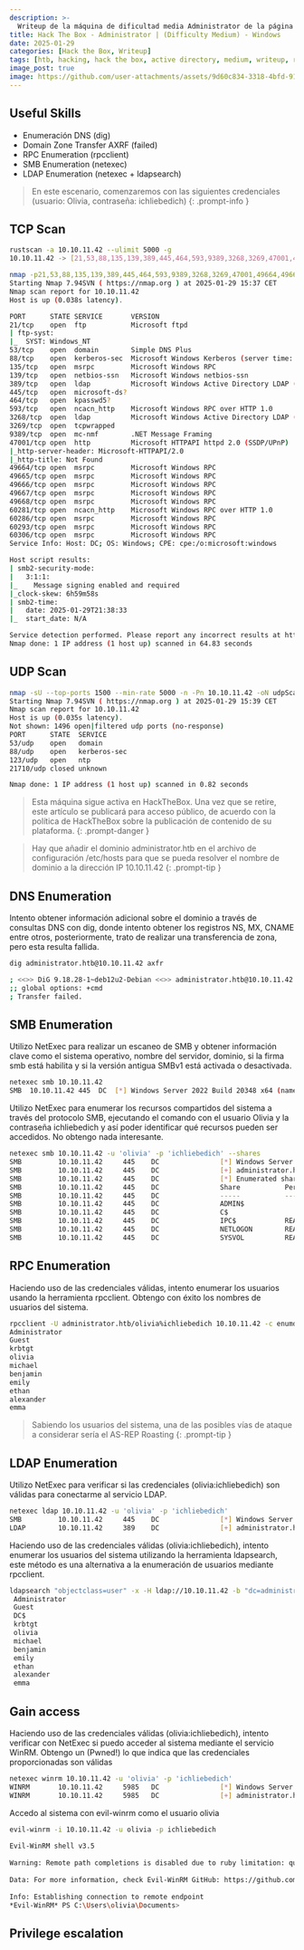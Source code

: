 ```yaml
---
description: >-
  Writeup de la máquina de dificultad media Administrator de la página https://hackthebox.eu
title: Hack The Box - Administrator | (Difficulty Medium) - Windows
date: 2025-01-29
categories: [Hack the Box, Writeup]
tags: [htb, hacking, hack the box, active directory, medium, writeup, redteam, pentesting]
image_post: true
image: https://github.com/user-attachments/assets/9d60c834-3318-4bfd-910e-a6c5febfcba0
---
```


## Useful Skills

* Enumeración DNS (dig)
* Domain Zone Transfer AXRF (failed)
* RPC Enumeration (rpcclient)
* SMB Enumeration (netexec)
* LDAP Enumeration (netexec + ldapsearch)

> En este escenario, comenzaremos con las siguientes credenciales (usuario: Olivia, contraseña: ichliebedich)
{: .prompt-info }

## TCP Scan

 ```bash
rustscan -a 10.10.11.42 --ulimit 5000 -g
10.10.11.42 -> [21,53,88,135,139,389,445,464,593,9389,3268,3269,47001,49664,49665,49666,49667,49668,60306,60293,60286,60281]
```

```bash
nmap -p21,53,88,135,139,389,445,464,593,9389,3268,3269,47001,49664,49665,49666,49667,49668,60306,60293,60286,60281 -sCV 10.10.11.42 -oN tcpScan
Starting Nmap 7.94SVN ( https://nmap.org ) at 2025-01-29 15:37 CET
Nmap scan report for 10.10.11.42
Host is up (0.038s latency).

PORT      STATE SERVICE       VERSION
21/tcp    open  ftp           Microsoft ftpd
| ftp-syst: 
|_  SYST: Windows_NT
53/tcp    open  domain        Simple DNS Plus
88/tcp    open  kerberos-sec  Microsoft Windows Kerberos (server time: 2025-01-29 21:37:43Z)
135/tcp   open  msrpc         Microsoft Windows RPC
139/tcp   open  netbios-ssn   Microsoft Windows netbios-ssn
389/tcp   open  ldap          Microsoft Windows Active Directory LDAP (Domain: administrator.htb0., Site: Default-First-Site-Name)
445/tcp   open  microsoft-ds?
464/tcp   open  kpasswd5?
593/tcp   open  ncacn_http    Microsoft Windows RPC over HTTP 1.0
3268/tcp  open  ldap          Microsoft Windows Active Directory LDAP (Domain: administrator.htb0., Site: Default-First-Site-Name)
3269/tcp  open  tcpwrapped
9389/tcp  open  mc-nmf        .NET Message Framing
47001/tcp open  http          Microsoft HTTPAPI httpd 2.0 (SSDP/UPnP)
|_http-server-header: Microsoft-HTTPAPI/2.0
|_http-title: Not Found
49664/tcp open  msrpc         Microsoft Windows RPC
49665/tcp open  msrpc         Microsoft Windows RPC
49666/tcp open  msrpc         Microsoft Windows RPC
49667/tcp open  msrpc         Microsoft Windows RPC
49668/tcp open  msrpc         Microsoft Windows RPC
60281/tcp open  ncacn_http    Microsoft Windows RPC over HTTP 1.0
60286/tcp open  msrpc         Microsoft Windows RPC
60293/tcp open  msrpc         Microsoft Windows RPC
60306/tcp open  msrpc         Microsoft Windows RPC
Service Info: Host: DC; OS: Windows; CPE: cpe:/o:microsoft:windows

Host script results:
| smb2-security-mode: 
|   3:1:1: 
|_    Message signing enabled and required
|_clock-skew: 6h59m58s
| smb2-time: 
|   date: 2025-01-29T21:38:33
|_  start_date: N/A

Service detection performed. Please report any incorrect results at https://nmap.org/submit/ .
Nmap done: 1 IP address (1 host up) scanned in 64.83 seconds
```

## UDP Scan

 ```bash
nmap -sU --top-ports 1500 --min-rate 5000 -n -Pn 10.10.11.42 -oN udpScan
Starting Nmap 7.94SVN ( https://nmap.org ) at 2025-01-29 15:39 CET
Nmap scan report for 10.10.11.42
Host is up (0.035s latency).
Not shown: 1496 open|filtered udp ports (no-response)
PORT      STATE  SERVICE
53/udp    open   domain
88/udp    open   kerberos-sec
123/udp   open   ntp
21710/udp closed unknown

Nmap done: 1 IP address (1 host up) scanned in 0.82 seconds
```

> Esta máquina sigue activa en HackTheBox. Una vez que se retire, este artículo se publicará para acceso público, de acuerdo con la política de HackTheBox sobre la publicación de contenido de su plataforma.
{: .prompt-danger }

> Hay que añadir el dominio administrator.htb en el archivo de configuración /etc/hosts para que se pueda resolver el nombre de dominio a la dirección IP 10.10.11.42
{: .prompt-tip }

## DNS Enumeration

Intento obtener información adicional sobre el dominio a través de consultas DNS con dig, donde intento obtener los registros NS, MX, CNAME entre otros, posteriormente, trato de realizar una transferencia de zona, pero esta resulta fallida.

```bash
dig administrator.htb@10.10.11.42 axfr

; <<>> DiG 9.18.28-1~deb12u2-Debian <<>> administrator.htb@10.10.11.42 axfr
;; global options: +cmd
; Transfer failed.
```

## SMB Enumeration

Utilizo NetExec para realizar un escaneo de SMB y obtener información clave como el sistema operativo, nombre del servidor, dominio, si la firma smb está habilita y si la versión antigua SMBv1 está activada o desactivada.

```bash
netexec smb 10.10.11.42
SMB  10.10.11.42 445  DC  [*] Windows Server 2022 Build 20348 x64 (name:DC)(domain:administrator.htb)  (signing:True)  (SMBv1:False)
```

Utilizo NetExec para enumerar los recursos compartidos del sistema a través del protocolo SMB, ejecutando el comando con el usuario Olivia y la contraseña ichliebedich y así poder identificar qué recursos pueden ser accedidos. No obtengo nada interesante.

```bash
netexec smb 10.10.11.42 -u 'olivia' -p 'ichliebedich' --shares
SMB         10.10.11.42     445    DC               [*] Windows Server 2022 Build 20348 x64 (name:DC) (domain:administrator.htb) (signing:True) (SMBv1:False)
SMB         10.10.11.42     445    DC               [+] administrator.htb\olivia:ichliebedich 
SMB         10.10.11.42     445    DC               [*] Enumerated shares
SMB         10.10.11.42     445    DC               Share           Permissions     Remark
SMB         10.10.11.42     445    DC               -----           -----------     ------
SMB         10.10.11.42     445    DC               ADMIN$                          Remote Admin
SMB         10.10.11.42     445    DC               C$                              Default share
SMB         10.10.11.42     445    DC               IPC$            READ            Remote IPC
SMB         10.10.11.42     445    DC               NETLOGON        READ            Logon server share 
SMB         10.10.11.42     445    DC               SYSVOL          READ            Logon server share 
```

## RPC Enumeration

Haciendo uso de las credenciales válidas, intento enumerar los usuarios usando la herramienta rpcclient. Obtengo con éxito los nombres de usuarios del sistema.

```bash
rpcclient -U administrator.htb/olivia%ichliebedich 10.10.11.42 -c enumdomusers | grep -oP '\[.*?\]' | tr -d '[]' | grep -v 0x
Administrator
Guest
krbtgt
olivia
michael
benjamin
emily
ethan
alexander
emma
```

> Sabiendo los usuarios del sistema, una de las posibles vías de ataque a considerar sería el AS-REP Roasting
{: .prompt-tip }

## LDAP Enumeration

Utilizo NetExec para verificar si las credenciales (olivia:ichliebedich) son válidas para conectarme al servicio LDAP.

```bash
netexec ldap 10.10.11.42 -u 'olivia' -p 'ichliebedich'
SMB         10.10.11.42     445    DC               [*] Windows Server 2022 Build 20348 x64 (name:DC) (domain:administrator.htb) (signing:True) (SMBv1:False)
LDAP        10.10.11.42     389    DC               [+] administrator.htb\olivia:ichliebedich 
```

Haciendo uso de las credenciales válidas (olivia:ichliebedich), intento enumerar los usuarios del sistema utilizando la herramienta ldapsearch, este método es una alternativa a la enumeración de usuarios mediante rpcclient.

```bash
ldapsearch "objectclass=user" -x -H ldap://10.10.11.42 -b "dc=administrator,dc=htb" -D "olivia@administrator.htb" -w "ichliebedich" | grep sAMAccountName | cut -d : -f 2
 Administrator
 Guest
 DC$
 krbtgt
 olivia
 michael
 benjamin
 emily
 ethan
 alexander
 emma
```

## Gain access

Haciendo uso de las credenciales válidas (olivia:ichliebedich), intento verificar con NetExec si puedo acceder al sistema mediante el servicio WinRM. Obtengo un (Pwned!) lo que indica que las credenciales proporcionadas son válidas

```bash
netexec winrm 10.10.11.42 -u 'olivia' -p 'ichliebedich'
WINRM       10.10.11.42     5985   DC               [*] Windows Server 2022 Build 20348 (name:DC) (domain:administrator.htb)
WINRM       10.10.11.42     5985   DC               [+] administrator.htb\olivia:ichliebedich (Pwn3d!)
```

Accedo al sistema con evil-winrm como el usuario olivia

```bash
evil-winrm -i 10.10.11.42 -u olivia -p ichliebedich
                                        
Evil-WinRM shell v3.5
                                        
Warning: Remote path completions is disabled due to ruby limitation: quoting_detection_proc() function is unimplemented on this machine
                                        
Data: For more information, check Evil-WinRM GitHub: https://github.com/Hackplayers/evil-winrm#Remote-path-completion
                                        
Info: Establishing connection to remote endpoint
*Evil-WinRM* PS C:\Users\olivia\Documents>
```

## Privilege escalation
